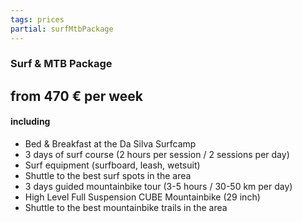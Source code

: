 ```yaml
---
tags: prices
partial: surfMtbPackage
---
```


### Surf & MTB Package

## from 470 € per week

#### including

* Bed & Breakfast at the Da Silva Surfcamp
* 3 days of surf course (2 hours per session / 2 sessions per day)
* Surf equipment (surfboard, leash, wetsuit)
* Shuttle to the best surf spots in the area
* 3 days guided mountainbike tour (3-5 hours / 30-50 km per day)
* High Level Full Suspension CUBE Mountainbike (29 inch)
* Shuttle to the best mountainbike trails in the area

